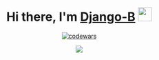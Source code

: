 <h1 align="center">
  Hi there, I'm <a href="#" target="_blank">Django-B</a> 
  <img src="https://github.com/blackcater/blackcater/raw/main/images/Hi.gif" height="32"/>
</h1>

<div align="center">
  
  [![codewars](https://www.codewars.com/users/Django-B/badges/large)](https://www.codewars.com/users/Django-B)   
  
  ![](https://github-profile-summary-cards.vercel.app/api/cards/repos-per-language?username=Django-B&theme=tokyonight)
  
</div>
